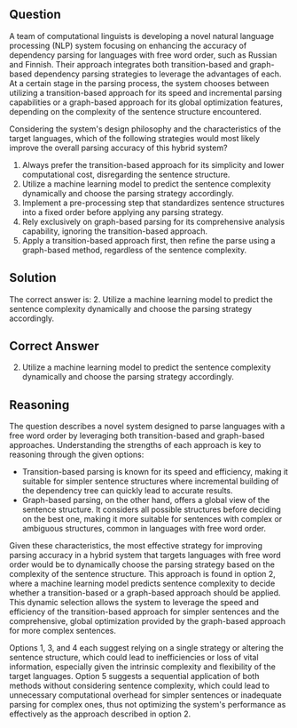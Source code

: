 ## Question

A team of computational linguists is developing a novel natural language processing (NLP) system focusing on enhancing the accuracy of dependency parsing for languages with free word order, such as Russian and Finnish. Their approach integrates both transition-based and graph-based dependency parsing strategies to leverage the advantages of each. At a certain stage in the parsing process, the system chooses between utilizing a transition-based approach for its speed and incremental parsing capabilities or a graph-based approach for its global optimization features, depending on the complexity of the sentence structure encountered.

Considering the system's design philosophy and the characteristics of the target languages, which of the following strategies would most likely improve the overall parsing accuracy of this hybrid system?

1. Always prefer the transition-based approach for its simplicity and lower computational cost, disregarding the sentence structure.
2. Utilize a machine learning model to predict the sentence complexity dynamically and choose the parsing strategy accordingly.
3. Implement a pre-processing step that standardizes sentence structures into a fixed order before applying any parsing strategy.
4. Rely exclusively on graph-based parsing for its comprehensive analysis capability, ignoring the transition-based approach.
5. Apply a transition-based approach first, then refine the parse using a graph-based method, regardless of the sentence complexity.

## Solution

The correct answer is: 2. Utilize a machine learning model to predict the sentence complexity dynamically and choose the parsing strategy accordingly.

## Correct Answer

2. Utilize a machine learning model to predict the sentence complexity dynamically and choose the parsing strategy accordingly.

## Reasoning

The question describes a novel system designed to parse languages with a free word order by leveraging both transition-based and graph-based approaches. Understanding the strengths of each approach is key to reasoning through the given options:

- Transition-based parsing is known for its speed and efficiency, making it suitable for simpler sentence structures where incremental building of the dependency tree can quickly lead to accurate results.
- Graph-based parsing, on the other hand, offers a global view of the sentence structure. It considers all possible structures before deciding on the best one, making it more suitable for sentences with complex or ambiguous structures, common in languages with free word order.

Given these characteristics, the most effective strategy for improving parsing accuracy in a hybrid system that targets languages with free word order would be to dynamically choose the parsing strategy based on the complexity of the sentence structure. This approach is found in option 2, where a machine learning model predicts sentence complexity to decide whether a transition-based or a graph-based approach should be applied. This dynamic selection allows the system to leverage the speed and efficiency of the transition-based approach for simpler sentences and the comprehensive, global optimization provided by the graph-based approach for more complex sentences.

Options 1, 3, and 4 each suggest relying on a single strategy or altering the sentence structure, which could lead to inefficiencies or loss of vital information, especially given the intrinsic complexity and flexibility of the target languages. Option 5 suggests a sequential application of both methods without considering sentence complexity, which could lead to unnecessary computational overhead for simpler sentences or inadequate parsing for complex ones, thus not optimizing the system's performance as effectively as the approach described in option 2.
